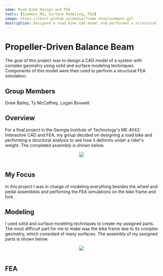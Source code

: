 ```yaml
---
name: Road Bike Design and FEA
tools: [Siemens NX, Surface Modeling, FEA]
image: https://lbos7.github.io/media/frame displacement.gif
description: Designed a road bike CAD model and performed a structural FEA to see how it deformed under a rider's weight
---
```


# Propeller-Driven Balance Beam
The goal of this project was to design a CAD model of a system with complex geometry using solid and surface modeling techniques. Components of this model were then used to perform a structural FEA simulation.
<br>

## Group Members
Drew Bailey, Ty McCaffrey, Logan Boswell
<br>

## Overview
For a final project in the Georgia Institute of Technology's ME 4042: Interactive CAD and FEA, my group decided on designing a road bike and performing a structural analysis to see how it deforms under a rider's weight. The completed assembly is shown below.
<br>
<center><img src="{{ site.url }}{{ site.baseurl }}/media/roadbike.png"/></center>
<br>

## My Focus
In this project I was in charge of modeling everything besides the wheel and pedal assemblies and perfoming the FEA simulations on the bike frame and fork.
<br>

## Modeling
I used solid and surface modeling techniques to create my assigned parts. The most difficult part for me to make was the bike frame due to its complex geometry, which consisted of many surfaces. The assembly of my assigned parts is shown below.
<br>
<center><img src="{{ site.url }}{{ site.baseurl }}/media/body.png"/></center>
<br>

## FEA